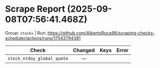 # Scrape Report (2025-09-08T07:56:41.468Z)

Group: `stocks`  |  Run: https://github.com/AlbertoRoca96/scraping-checks-scheduler/actions/runs/17543794381

| Check | Changed | Keys | Error |
|---|:---:|:--|:--|
| `stock_ntdoy_global_quote` | — |  |  |
